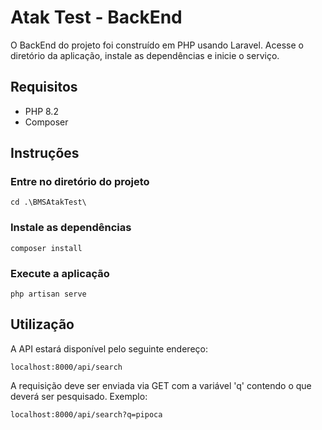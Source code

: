 # Atak Test - BackEnd

O BackEnd do projeto foi construído em PHP usando Laravel. Acesse o diretório da aplicação, instale as dependências e inicie o serviço.

## Requisitos

 - PHP 8.2
 - Composer

## Instruções

### Entre no diretório do projeto
```
cd .\BMSAtakTest\
```

### Instale as dependências
```
composer install
```

### Execute a aplicação
```
php artisan serve
```

## Utilização

A API estará disponível pelo seguinte endereço:
```
localhost:8000/api/search
```

A requisição deve ser enviada via GET com a variável 'q' contendo o que deverá ser pesquisado. Exemplo:
```
localhost:8000/api/search?q=pipoca
```
